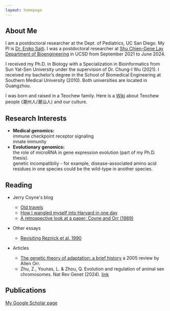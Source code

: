 ```yaml
---
layout: homepage
---
```


## About Me

I am a postdoctoral researcher at the Dept. of Pediatrics, UC San Diego. My PI is [Dr. Eniko Sajti](https://pediatrics.ucsd.edu/research/faculty-labs/sajti-lab/index.html). I was a postdoctoral researcher at [Shu Chien-Gene Lay
Department of Bioengineering](https://be.ucsd.edu/) in UCSD from September 2021 to June 2024.

I received my Ph.D. in Biology with a Specialization in Bioinformatics from Sun Yat-Sen University under the supervision of Dr. Chung-I Wu (2021). I received my bachelor’s degree in the School of Biomedical Engineering at Southern Medical University (2010). Both universities are located in Guangzhou.

I was born and raised in a Teochew family. Here is a [Wiki](https://en.wikipedia.org/wiki/Teochew_people) about Teochew people (潮州人/潮汕人) and our culture.

## Research Interests

- **Medical genomics:**  
  immune checkpoint receptor signaling  
  innate immunity  
- **Evolutionary genomics:**    
  the role of microRNA in gene expression evolution (part of my Ph.D. thesis).  
  genetic incompatibiliy - for example, disease-associated amino acid residues in one species could be the wild-type in another species.  

## Reading



- Jerry Coyne's blog  
  * [Old travels](https://whyevolutionistrue.com/2020/05/04/old-travels/)  
  * [How I wangled myself into Harvard in one day](https://whyevolutionistrue.com/2020/05/08/more-autobiography-how-i-wangled-myself-into-harvard-in-one-day/)  
  * [A retrospective look at a paper: Coyne and Orr (1989)](https://whyevolutionistrue.com/2021/04/04/a-retrospective-look-at-a-paper-coyne-and-orr-1989/)  

- Other essays  
  * [Revisiting Reznick et al. 1990](https://reflectionsonpaperspast.wordpress.com/2017/12/31/revisiting-reznick-et-al-1990/)

- Articles   
  * [The genetic theory of adaptation: a brief history](https://www.nature.com/articles/nrg1523) a 2005 review by Allen Orr.  
  * Zhu, Z., Younas, L. & Zhou, Q. Evolution and regulation of animal sex chromosomes. Nat Rev Genet (2024). [link](https://www.nature.com/articles/s41576-024-00757-3)  


## Publications

[My Google Scholar page](https://scholar.google.com/citations?user=7oP6UXEAAAAJ&hl=en)

